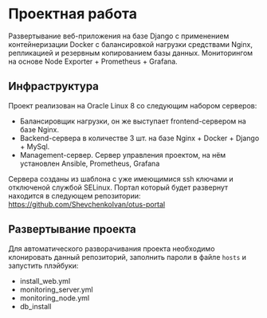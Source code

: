 # Проектная работа
Развертывание веб-приложения на базе Django с применением контейнеризации Docker 
с балансировкой нагрузки средствами Nginx, репликацией и резервным копированием базы данных. 
Мониторингом на основе Node Exporter + Prometheus + Grafana.

## Инфраструктура
Проект реализован на Oracle Linux 8 со следующим набором серверов:

* Балансировщик нагрузки, он же выступает frontend-сервером на базе Nginx.
* Backend-сервера в количестве 3 шт. на базе Nginx + Docker + Django + MySql.
* Management-сервер. Сервер управления проектом, на нём установлен Ansible, Prometheus, Grafana

Сервера созданы из шаблона с уже имеющимися ssh ключами и отключеной службой SELinux.
Портал который будет развернут находится в следующем репозитории:
https://github.com/ShevchenkoIvan/otus-portal

## Развертывание проекта

Для автоматического разворачивания проекта необходимо клонировать данный репозиторий,
заполнить пароли в файле `hosts` и запустить плэйбуки:
- install_web.yml
- monitoring_server.yml
- monitoring_node.yml
- db_install
